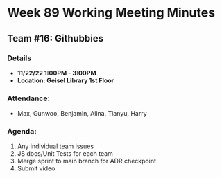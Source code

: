 # Week 89 Working Meeting Minutes
## Team #16: Githubbies
### Details 
- **11/22/22 1:00PM - 3:00PM**
- **Location: Geisel Library 1st Floor**

### Attendance:
- Max, Gunwoo, Benjamin, Alina, Tianyu, Harry

### Agenda:

1. Any individual team issues
2. JS docs/Unit Tests for each team
3. Merge sprint to main branch for ADR checkpoint
4. Submit video
